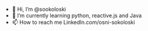 - 👋 Hi, I’m @sookoloski
- 🌱 I’m currently learning python, reactive.js and Java
- 📫 How to reach me LinkedIn.com/osni-sokoloski

<!---
sookoloski/sookoloski is a ✨ special ✨ repository because its `README.md` (this file) appears on your GitHub profile.
You can click the Preview link to take a look at your changes.
--->

